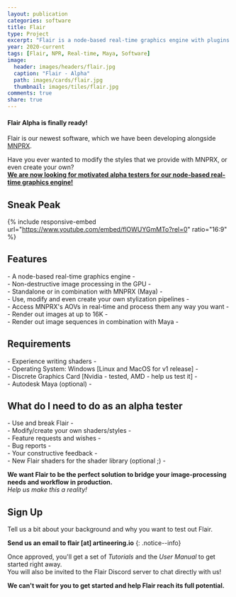```yaml
---
layout: publication
categories: software
title: Flair
type: Project
excerpt: "Flair is a node-based real-time graphics engine with plugins for Autodesk Maya."
year: 2020-current
tags: [Flair, NPR, Real-time, Maya, Software]
image:
  header: images/headers/flair.jpg
  caption: "Flair - Alpha"
  path: images/cards/flair.jpg
  thumbnail: images/tiles/flair.jpg
comments: true
share: true
---
```

<div class="pull-center" markdown="1">

#### Flair Alpha is finally ready!

Flair is our newest software, which we have been developing alongside [MNPRX](/software/MNPRX/).

Have you ever wanted to modify the styles that we provide with MNPRX, or even create your own?  
[**We are now looking for motivated alpha testers for our node-based real-time graphics engine!**](#what-do-i-need-to-do-as-an-alpha-tester)

## Sneak Peak
{% include responsive-embed url="https://www.youtube.com/embed/flOWUYGmMTo?rel=0" ratio="16:9" %}

## Features
\- A node-based real-time graphics engine -  
\- Non-destructive image processing in the GPU -  
\- Standalone or in combination with MNPRX (Maya) -  
\- Use, modify and even create your own stylization pipelines -  
\- Access MNPRX's AOVs in real-time and process them any way you want -  
\- Render out images at up to 16K -  
\- Render out image sequences in combination with Maya -  

## Requirements
\- Experience writing shaders -  
\- Operating System: Windows [Linux and MacOS for v1 release] -  
\- Discrete Graphics Card [Nvidia - tested, AMD - help us test it] -  
\- Autodesk Maya (optional) -  

## What do I need to do as an alpha tester
\- Use and break Flair -  
\- Modify/create your own shaders/styles -   
\- Feature requests and wishes -  
\- Bug reports -  
\- Your constructive feedback -   
\- New Flair shaders for the shader library (optional ;) -  

**We want Flair to be the perfect solution to bridge your image-processing needs and workflow in production.**  
*Help us make this a reality!*

## Sign Up
Tell us a bit about your background and why you want to test out Flair.

**Send us an email to flair [at] artineering.io**
{: .notice--info}

Once approved, you'll get a set of _Tutorials_ and the _User Manual_ to get started right away.  
You will also be invited to the Flair Discord server to chat directly with us!

**We can't wait for you to get started and help Flair reach its full potential.**
</div>

